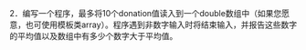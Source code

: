 2．编写一个程序，最多将10个donation值读入到一个double数组中（如果您愿意，也可使用模板类array）。程序遇到非数字输入时将结束输入，并报告这些数字的平均值以及数组中有多少个数字大于平均值。
